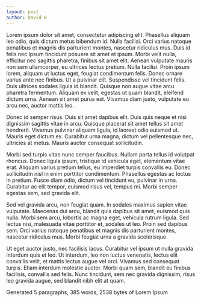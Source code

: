 ```yaml
---
layout: post
author: David H
---
```


Lorem ipsum dolor sit amet, consectetur adipiscing elit. Phasellus aliquam leo odio, quis dictum metus bibendum id. Nulla facilisi. Orci varius natoque penatibus et magnis dis parturient montes, nascetur ridiculus mus. Duis id felis nec ipsum tincidunt posuere sit amet et ipsum. Morbi velit nulla, efficitur nec sagittis pharetra, finibus sit amet elit. Aenean vulputate mauris non sem ullamcorper, eu ultrices lectus pretium. Nulla facilisi. Proin ipsum lorem, aliquam ut luctus eget, feugiat condimentum felis. Donec ornare varius ante nec finibus. Ut a pulvinar elit. Suspendisse vel tincidunt felis. Duis ultrices sodales ligula id blandit. Quisque non augue vitae arcu pharetra fermentum. Aliquam ex velit, egestas ut quam blandit, eleifend dictum urna. Aenean sit amet purus est. Vivamus diam justo, vulputate eu arcu nec, auctor mattis leo.

Donec id semper risus. Duis sit amet dapibus elit. Duis quis neque et nisi dignissim sagittis vitae in arcu. Quisque placerat sit amet tellus sit amet hendrerit. Vivamus pulvinar aliquam ligula, id laoreet odio euismod ut. Mauris eget dictum ex. Curabitur urna magna, dictum vel pellentesque nec, ultricies at metus. Mauris auctor consequat sollicitudin.

Morbi sed turpis vitae nunc semper faucibus. Nullam porta tellus id volutpat rhoncus. Donec ligula ipsum, tristique id vehicula eget, elementum vitae erat. Aliquam varius pretium tellus, eu imperdiet turpis convallis eu. Donec sollicitudin nisl in enim porttitor condimentum. Phasellus egestas ac lectus in pretium. Fusce diam odio, dictum vel tincidunt eu, pulvinar in urna. Curabitur ac elit tempor, euismod risus vel, tempus mi. Morbi semper egestas sem, sed gravida elit.

Sed vel gravida arcu, non feugiat quam. In sodales maximus sapien vitae vulputate. Maecenas dui arcu, blandit quis dapibus sit amet, euismod quis nulla. Morbi sem arcu, lobortis ac magna eget, vehicula rutrum ligula. Sed lectus nisi, malesuada vitae porttitor et, sodales ut leo. Proin sed dapibus sem. Orci varius natoque penatibus et magnis dis parturient montes, nascetur ridiculus mus. Morbi feugiat urna a gravida scelerisque.

Ut eget auctor justo, nec facilisis lacus. Curabitur vel ipsum ut nulla gravida interdum quis et leo. Ut interdum, leo non luctus venenatis, lectus elit convallis velit, et mattis lectus augue vel orci. Vivamus sed consequat turpis. Etiam interdum molestie auctor. Morbi quam sem, blandit eu finibus facilisis, convallis sed felis. Nunc tincidunt, sem nec gravida dignissim, risus leo gravida augue, sed blandit nibh elit at quam.

Generated 5 paragraphs, 385 words, 2538 bytes of Lorem Ipsum
